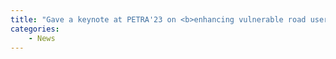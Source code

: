 ```yaml
---
title: "Gave a keynote at PETRA'23 on <b>enhancing vulnerable road user safety via smartphone-centered solutions</b>"
categories:
    - News
---
```


